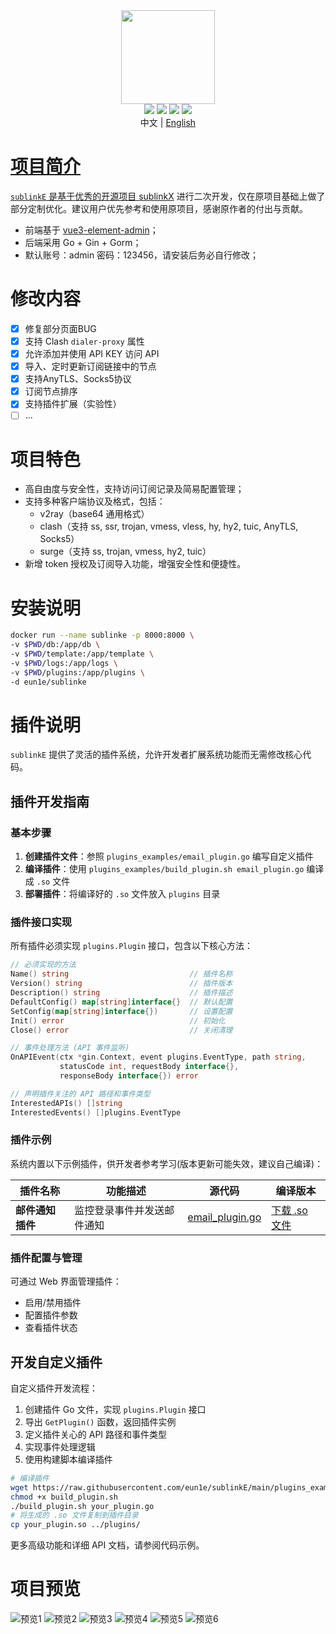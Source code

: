 <div align="center">
<img src="webs/src/assets/logo.png" width="150px" height="150px" />
</div>

<div align="center">
  <img src="https://img.shields.io/badge/Vue-5.0.8-brightgreen.svg"/>
  <img src="https://img.shields.io/badge/Go-1.24.3-green.svg"/>
  <img src="https://img.shields.io/badge/Element%20Plus-2.6.1-blue.svg"/>
  <img src="https://img.shields.io/badge/license-MIT-green.svg"/>
  <div align="center"> 中文 | <a href="README.en-US.md">English</div>


</div>

# 项目简介

`sublinkE` 是基于优秀的开源项目  [sublinkX](https://github.com/gooaclok819/sublinkX)  进行二次开发，仅在原项目基础上做了部分定制优化。建议用户优先参考和使用原项目，感谢原作者的付出与贡献。

- 前端基于 [vue3-element-admin](https://github.com/youlaitech/vue3-element-admin)；
- 后端采用 Go + Gin + Gorm；
- 默认账号：admin 密码：123456，请安装后务必自行修改；

# 修改内容


- [x] 修复部分页面BUG
- [x] 支持 Clash `dialer-proxy` 属性
- [x] 允许添加并使用 API KEY 访问 API
- [x] 导入、定时更新订阅链接中的节点
- [x] 支持AnyTLS、Socks5协议
- [x] 订阅节点排序
- [x] 支持插件扩展（实验性）
- [ ] ...

# 项目特色

- 高自由度与安全性，支持访问订阅记录及简易配置管理；
- 支持多种客户端协议及格式，包括：
    - v2ray（base64 通用格式）
    - clash（支持 ss, ssr, trojan, vmess, vless, hy, hy2, tuic, AnyTLS, Socks5）
    - surge（支持 ss, trojan, vmess, hy2, tuic）
- 新增 token 授权及订阅导入功能，增强安全性和便捷性。

# 安装说明
```bash
docker run --name sublinke -p 8000:8000 \
-v $PWD/db:/app/db \
-v $PWD/template:/app/template \
-v $PWD/logs:/app/logs \
-v $PWD/plugins:/app/plugins \
-d eun1e/sublinke 
```

# 插件说明

`sublinkE` 提供了灵活的插件系统，允许开发者扩展系统功能而无需修改核心代码。

## 插件开发指南

### 基本步骤

1. **创建插件文件**：参照 `plugins_examples/email_plugin.go` 编写自定义插件
2. **编译插件**：使用 `plugins_examples/build_plugin.sh email_plugin.go` 编译成 `.so` 文件
3. **部署插件**：将编译好的 `.so` 文件放入 `plugins` 目录

### 插件接口实现

所有插件必须实现 `plugins.Plugin` 接口，包含以下核心方法：

```go
// 必须实现的方法
Name() string                           // 插件名称
Version() string                        // 插件版本
Description() string                    // 插件描述
DefaultConfig() map[string]interface{}  // 默认配置
SetConfig(map[string]interface{})       // 设置配置
Init() error                            // 初始化
Close() error                           // 关闭清理

// 事件处理方法 (API 事件监听)
OnAPIEvent(ctx *gin.Context, event plugins.EventType, path string, 
           statusCode int, requestBody interface{}, 
           responseBody interface{}) error

// 声明插件关注的 API 路径和事件类型
InterestedAPIs() []string
InterestedEvents() []plugins.EventType
```

### 插件示例

系统内置以下示例插件，供开发者参考学习(版本更新可能失效，建议自己编译)：

| 插件名称 | 功能描述 | 源代码 | 编译版本 |
|---------|--------|-------|---------|
| **邮件通知插件** | 监控登录事件并发送邮件通知 | [email_plugin.go](https://github.com/eun1e/sublinkE/blob/main/plugins_examples/email_plugin.go) | [下载 .so 文件](https://raw.githubusercontent.com/eun1e/sublinkE/main/plugins_examples/email_plugin.so) |

### 插件配置与管理

可通过 Web 界面管理插件：
- 启用/禁用插件
- 配置插件参数
- 查看插件状态

## 开发自定义插件

自定义插件开发流程：

1. 创建插件 Go 文件，实现 `plugins.Plugin` 接口
2. 导出 `GetPlugin()` 函数，返回插件实例
3. 定义插件关心的 API 路径和事件类型
4. 实现事件处理逻辑
5. 使用构建脚本编译插件

```bash
# 编译插件
wget https://raw.githubusercontent.com/eun1e/sublinkE/main/plugins_examples/build_plugin.sh
chmod +x build_plugin.sh
./build_plugin.sh your_plugin.go
# 将生成的 .so 文件复制到插件目录
cp your_plugin.so ../plugins/
```

更多高级功能和详细 API 文档，请参阅代码示例。


# 项目预览

![预览1](webs/src/assets/1.png)
![预览2](webs/src/assets/2.png)
![预览3](webs/src/assets/3.png)
![预览4](webs/src/assets/4.png)
![预览5](webs/src/assets/5.png)
![预览6](webs/src/assets/6.png)
